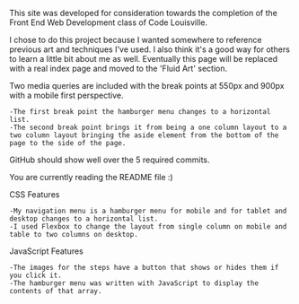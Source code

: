 This site was developed for consideration towards the completion of the Front End Web Development class of Code Louisville.

I chose to do this project because I wanted somewhere to reference previous art and techniques I've used. I also think it's a good way for others to learn a little bit about me as well. Eventually this page will be replaced with a real index page and moved to the 'Fluid Art' section.

Two media queries are included with the break points at 550px and 900px with a mobile first perspective.

    -The first break point the hamburger menu changes to a horizontal list.
    -The second break point brings it from being a one column layout to a two column layout bringing the aside element from the bottom of the page to the side of the page.

GitHub should show well over the 5 required commits.

You are currently reading the README file :)

CSS Features

    -My navigation menu is a hamburger menu for mobile and for tablet and desktop changes to a horizontal list.
    -I used Flexbox to change the layout from single column on mobile and table to two columns on desktop.

JavaScript Features

    -The images for the steps have a button that shows or hides them if you click it.
    -The hamburger menu was written with JavaScript to display the contents of that array.
